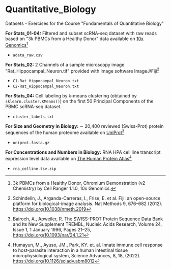# Quantitative_Biology
Datasets - Exercises for the Course "Fundamentals of Quantitative Biology"

**For Stats_01-04:** Filtered and subset scRNA-seq dataset with raw reads based on "3k PBMCs from a Healthy Donor" data available on [10x Genomics](http://cf.10xgenomics.com/samples/cell-exp/1.1.0/pbmc3k/pbmc3k_filtered_gene_bc_matrices.tar.gz)[^1]

- ``adata_raw.csv``

**For Stats_02:** 2 Channels of a sample microscopy image "Rat_Hippocampal_Neuron.tif" provided with image software ImageJ/Fiji[^2] 

- ``C1-Rat_Hippocampal_Neuron.txt``
- ``C2-Rat_Hippocampal_Neuron.txt``

**For Stats_04:** Cell labeling by k-means clustering (obtained by `sklearn.cluster.KMeans()`) on the first 50 Principal Components of the PBMC scRNA-seq dataset.

- ``cluster_labels.txt``

**For Size and Geometry in Biology:** $\sim$ 20,400 reviewed (Swiss-Prot) protein sequences of the human proteome available on [UniProt](https://www.uniprot.org/uniprotkb?query=reviewed%3Atrue+AND+proteome%3Aup000005640)[^3]

- ```uniprot.fasta.gz```

**For Concentrations and Numbers in Biology:**  RNA HPA cell line transcript expression level data available on [The Human Protein Atlas](https://www.proteinatlas.org/about/download)[^4]

- ```rna_celline.tsv.zip```

[^1]: 3k PBMCs from a Healthy Donor, Chromium Demonstration (v2 Chemistry) by Cell Ranger 1.1.0, 10x Genomics.
[^2]: Schindelin, J., Arganda-Carreras, I., Frise, E. et al. Fiji: an open-source platform for biological-image analysis. Nat Methods 9, 676–682 (2012). https://doi.org/10.1038/nmeth.2019
[^3]: Bairoch, A., Apweiler, R. The SWISS-PROT Protein Sequence Data Bank and Its New Supplement TREMBL, Nucleic Acids Research, Volume 24, Issue 1, 1 January 1996, Pages 21–25, https://doi.org/10.1093/nar/24.1.21
[^4]: Humayun, M., Ayuso, JM., Park, KY. et. al. Innate immune cell response to host-parasite interaction in a human intestinal tissue microphysiological system, Science Advances, 8, 18, (2022).
https://doi.org/10.1126/sciadv.abm8012
